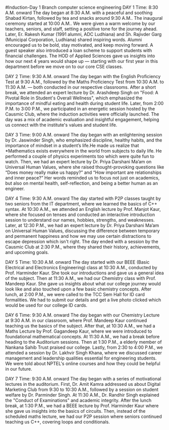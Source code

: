 #Induction-Day 1
Branch computer science engineering DAY 1 Time: 8:30 A.M. onward The day began at 8:30 A.M. with a peaceful and soothing Shabad Kirtan, followed by tea and snacks around 9:30 A.M.. The inaugural ceremony started at 10:00 A.M.. We were given a warm welcome by our teachers, seniors, and staff, setting a positive tone for the journey ahead. Later, Er. Rakesh Kumar (1991 alumni, ADC Ludhiana) and Sh. Rajivder Garg (Municipal Corporation, Ludhiana) shared inspiring words. Alumni encouraged us to be bold, stay motivated, and keep moving forward. A guest speaker also introduced a loan scheme to support students with financial challenges. The HOD of Applied Sciences gave us insights into how our next 4 years would shape up — starting with our first year in this department before we move on to our core CSE classes.

DAY 2 Time: 9:30 A.M. onward The day began with the English Proficiency Test at 9:30 A.M., followed by the Maths Proficiency Test from 10:30 A.M. to 11:30 A.M. — both conducted in our respective classrooms. After a short break, we attended an expert lecture by Dr. Arashdeep Singh on "Food: A Pivotal Role in Student's Overall Wellness", which emphasized the importance of mindful eating and health during student life. Later, from 2:00 P.M. to 3:00 P.M., we participated in an energetic session hosted by the Causmic Club, where the induction activities were officially launched. The day was a mix of academic evaluation and insightful engagement, helping us connect with the institute's values and student life.

DAY 3 Time: 9:00 A.M. onward The day began with an enlightening session by Dr. Jaswinder Singh, who emphasized discipline, healthy habits, and the importance of mindset in a student’s life.He made us realize that *Mathematics exists everywhere in the world from subjects to daily life. He performed a couple of physics experiments too which were quite fun to watch. Then, we had an expert lecture by Dr. Priya Darshani Ma’am on Universal Human Values, where she raised thought-provoking questions like “Does money really make us happy?” and “How important are relationships and inner peace?” Her words reminded us to focus not just on academics, but also on mental health, self-reflection, and being a better human as an engineer.

DAY 4 Time: 9:30 A.M. onward The day started with P2P classes taught by two seniors from the IT department, where we learned the basics of C++ syntax. At 10:30 A.M., we attended an English lecture by Prof. Manjot Kaur, where she focused on tenses and conducted an interactive introduction session to understand our names, hobbies, strengths, and weaknesses. Later, at 12:30 P.M., we had an expert lecture by Dr. Priya Darshani Ma’am on Universal Human Values, discussing the difference between temporary and permanent happiness and how we may use certain distractions to escape depression which isn't right. The day ended with a session by the Causmic Club at 2:30 P.M., where they shared their history, achievements, and upcoming goals.

DAY 5 Time: 10:30 A.M. onward The day started with our BEEE (Basic Electrical and Electronics Engineering) class at 10:30 A.M., conducted by Prof. Harminder Kaur. She took our introductions and gave us a general idea of the subject. Then at 11:30 A.M., we had our Chemistry class with Prof. Mandeep Kaur. She gave us insights about what our college journey would look like and also touched upon a few basic chemistry concepts. After lunch, at 2:00 P.M., we were called to the TCC Sem Hall for ID card formalities. We had to submit our details and get a live photo clicked which would be used for our college ID cards.

DAY 6 Time: 9:30 A.M. onward The day began with our Chemistry Lecture at 9:30 A.M. in our classroom, where Prof. Mandeep Kaur continued teaching us the basics of the subject. After that, at 10:30 A.M., we had a Maths Lecture by Prof. Gagandeep Kaur, where we were introduced to foundational mathematical concepts. At 11:30 A.M., we had a break before heading to the Auditorium sessions. Then at 1:30 P.M., a elderly member of Nankana Sahib Trust praised our college. Lastly, from 2:30 to 4:00 P.M., we attended a session by Dr. Lakhvir Singh Khana, where we discussed career management and leadership qualities essential for engineering students. We were told about NPTEL's online courses and how they could be helpful in our future.

DAY 7 Time: 9:30 A.M. onward The day began with a series of motivational lectures in the auditorium. First, Dr. Amit Kamra addressed us about Digital Marketing Club from 9:30 to 10:30 A.M., followed by a session on student welfare by Dr. Parminder Singh. At 11:30 A.M., Dr. Randhir Singh explained the "Conduct of Examinations" and academic integrity. After the lunch break, at 1:30 P.M., we had a BEEE lecture by Prof. Harminder Kaur where she gave us insights into the basics of circuits. Then, instead of the scheduled maths lecture, we had our P2P session where seniors continued teaching us C++, covering loops and conditionals.